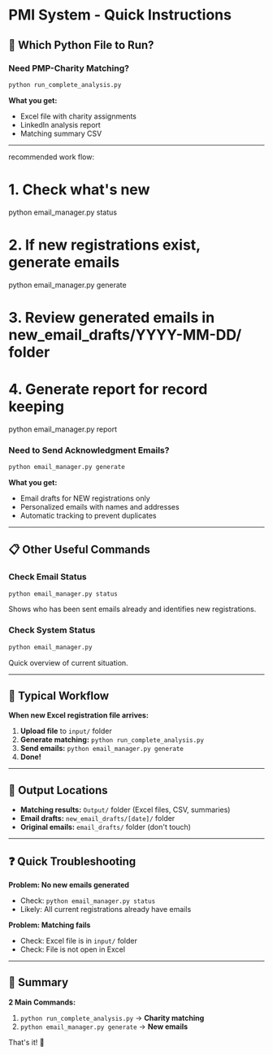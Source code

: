 # PMI System - Quick Instructions

## 🎯 Which Python File to Run?

### **Need PMP-Charity Matching?**
```bash
python run_complete_analysis.py
```
**What you get:**
- Excel file with charity assignments
- LinkedIn analysis report
- Matching summary CSV

---
recommended work flow:
# 1. Check what's new
python email_manager.py status

# 2. If new registrations exist, generate emails
python email_manager.py generate

# 3. Review generated emails in new_email_drafts/YYYY-MM-DD/ folder

# 4. Generate report for record keeping
python email_manager.py report


### **Need to Send Acknowledgment Emails?**
```bash
python email_manager.py generate
```
**What you get:**
- Email drafts for NEW registrations only
- Personalized emails with names and addresses
- Automatic tracking to prevent duplicates

---

## 📋 Other Useful Commands

### Check Email Status
```bash
python email_manager.py status
```
Shows who has been sent emails already and identifies new registrations.

### Check System Status
```bash
python email_manager.py
```
Quick overview of current situation.

---

## 🔄 Typical Workflow

**When new Excel registration file arrives:**

1. **Upload file** to `input/` folder
2. **Generate matching:** `python run_complete_analysis.py`
3. **Send emails:** `python email_manager.py generate`
4. **Done!**

---

## 📁 Output Locations

- **Matching results:** `Output/` folder (Excel files, CSV, summaries)
- **Email drafts:** `new_email_drafts/[date]/` folder  
- **Original emails:** `email_drafts/` folder (don't touch)

---

## ❓ Quick Troubleshooting

**Problem: No new emails generated**
- Check: `python email_manager.py status` 
- Likely: All current registrations already have emails

**Problem: Matching fails**
- Check: Excel file is in `input/` folder
- Check: File is not open in Excel

---

## 🎯 Summary

**2 Main Commands:**
1. `python run_complete_analysis.py` → **Charity matching**
2. `python email_manager.py generate` → **New emails**

That's it! 🚀